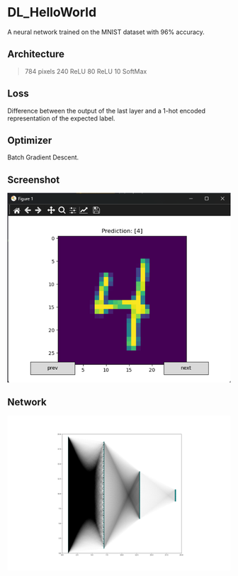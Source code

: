# DL_HelloWorld

A neural network trained on the MNIST dataset with 96% accuracy.

## Architecture
>784 pixels
>240 ReLU
>80 ReLU
>10 SoftMax

## Loss
Difference between the output of the last layer and a 1-hot encoded representation of the expected label.

## Optimizer
Batch Gradient Descent.

## Screenshot
![Screenshot](4.png)

## Network
![Network](net.png)
